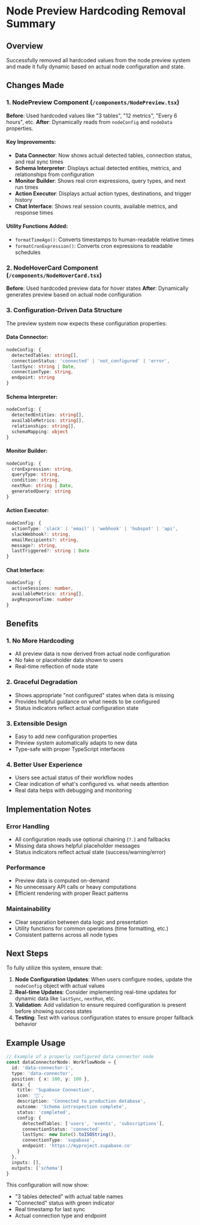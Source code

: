 # Node Preview Hardcoding Removal Summary

## Overview
Successfully removed all hardcoded values from the node preview system and made it fully dynamic based on actual node configuration and state.

## Changes Made

### 1. NodePreview Component (`/components/NodePreview.tsx`)
**Before**: Used hardcoded values like "3 tables", "12 metrics", "Every 6 hours", etc.
**After**: Dynamically reads from `nodeConfig` and `nodeData` properties.

#### Key Improvements:
- **Data Connector**: Now shows actual detected tables, connection status, and real sync times
- **Schema Interpreter**: Displays actual detected entities, metrics, and relationships from configuration
- **Monitor Builder**: Shows real cron expressions, query types, and next run times
- **Action Executor**: Displays actual action types, destinations, and trigger history
- **Chat Interface**: Shows real session counts, available metrics, and response times

#### Utility Functions Added:
- `formatTimeAgo()`: Converts timestamps to human-readable relative times
- `formatCronExpression()`: Converts cron expressions to readable schedules

### 2. NodeHoverCard Component (`/components/NodeHoverCard.tsx`)
**Before**: Used hardcoded preview data for hover states
**After**: Dynamically generates preview based on actual node configuration

### 3. Configuration-Driven Data Structure
The preview system now expects these configuration properties:

#### Data Connector:
```typescript
nodeConfig: {
  detectedTables: string[],
  connectionStatus: 'connected' | 'not_configured' | 'error',
  lastSync: string | Date,
  connectionType: string,
  endpoint: string
}
```

#### Schema Interpreter:
```typescript
nodeConfig: {
  detectedEntities: string[],
  availableMetrics: string[],
  relationships: string[],
  schemaMapping: object
}
```

#### Monitor Builder:
```typescript
nodeConfig: {
  cronExpression: string,
  queryType: string,
  condition: string,
  nextRun: string | Date,
  generatedQuery: string
}
```

#### Action Executor:
```typescript
nodeConfig: {
  actionType: 'slack' | 'email' | 'webhook' | 'hubspot' | 'api',
  slackWebhook?: string,
  emailRecipients?: string,
  message?: string,
  lastTriggered?: string | Date
}
```

#### Chat Interface:
```typescript
nodeConfig: {
  activeSessions: number,
  availableMetrics: string[],
  avgResponseTime: number
}
```

## Benefits

### 1. **No More Hardcoding**
- All preview data is now derived from actual node configuration
- No fake or placeholder data shown to users
- Real-time reflection of node state

### 2. **Graceful Degradation**
- Shows appropriate "not configured" states when data is missing
- Provides helpful guidance on what needs to be configured
- Status indicators reflect actual configuration state

### 3. **Extensible Design**
- Easy to add new configuration properties
- Preview system automatically adapts to new data
- Type-safe with proper TypeScript interfaces

### 4. **Better User Experience**
- Users see actual status of their workflow nodes
- Clear indication of what's configured vs. what needs attention
- Real data helps with debugging and monitoring

## Implementation Notes

### Error Handling
- All configuration reads use optional chaining (`?.`) and fallbacks
- Missing data shows helpful placeholder messages
- Status indicators reflect actual state (success/warning/error)

### Performance
- Preview data is computed on-demand
- No unnecessary API calls or heavy computations
- Efficient rendering with proper React patterns

### Maintainability
- Clear separation between data logic and presentation
- Utility functions for common operations (time formatting, etc.)
- Consistent patterns across all node types

## Next Steps

To fully utilize this system, ensure that:

1. **Node Configuration Updates**: When users configure nodes, update the `nodeConfig` object with actual values
2. **Real-time Updates**: Consider implementing real-time updates for dynamic data like `lastSync`, `nextRun`, etc.
3. **Validation**: Add validation to ensure required configuration is present before showing success states
4. **Testing**: Test with various configuration states to ensure proper fallback behavior

## Example Usage

```typescript
// Example of a properly configured data connector node
const dataConnectorNode: WorkflowNode = {
  id: 'data-connector-1',
  type: 'data-connector',
  position: { x: 100, y: 100 },
  data: {
    title: 'Supabase Connection',
    icon: '🔌',
    description: 'Connected to production database',
    outcome: 'Schema introspection complete',
    status: 'completed',
    config: {
      detectedTables: ['users', 'events', 'subscriptions'],
      connectionStatus: 'connected',
      lastSync: new Date().toISOString(),
      connectionType: 'supabase',
      endpoint: 'https://myproject.supabase.co'
    }
  },
  inputs: [],
  outputs: ['schema']
}
```

This configuration will now show:
- "3 tables detected" with actual table names
- "Connected" status with green indicator
- Real timestamp for last sync
- Actual connection type and endpoint
